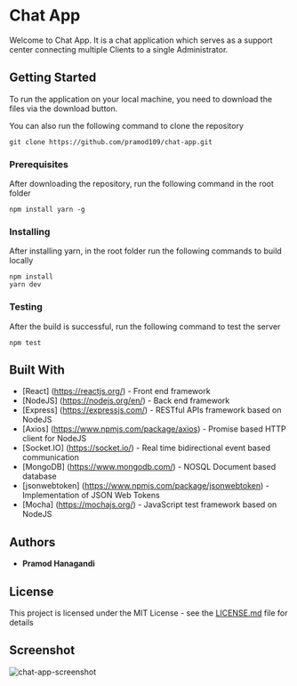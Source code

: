 # Chat App

Welcome to Chat App. It is a chat application which serves as a support center connecting multiple Clients to a single Administrator.

## Getting Started

To run the application on your local machine, you need to download the files via the download button.

You can also run the following command to clone the repository

```
git clone https://github.com/pramod109/chat-app.git
```

### Prerequisites

After downloading the repository, run the following command in the root folder

```
npm install yarn -g
```

### Installing

After installing yarn, in the root folder run the following commands to build locally

```
npm install
yarn dev
```

### Testing

After the build is successful, run the following command to test the server

```
npm test
```

## Built With

* [React] (https://reactjs.org/) - Front end framework
* [NodeJS] (https://nodejs.org/en/) - Back end framework
* [Express] (https://expressjs.com/) - RESTful APIs framework based on NodeJS
* [Axios] (https://www.npmjs.com/package/axios) - Promise based HTTP client for NodeJS
* [Socket.IO] (https://socket.io/) - Real time bidirectional event based communication
* [MongoDB] (https://www.mongodb.com/) - NOSQL Document based database
* [jsonwebtoken] (https://www.npmjs.com/package/jsonwebtoken) - Implementation of JSON Web Tokens
* [Mocha] (https://mochajs.org/) - JavaScript test framework based on NodeJS

## Authors

* **Pramod Hanagandi** 

## License

This project is licensed under the MIT License - see the [LICENSE.md](LICENSE.md) file for details

## Screenshot

![chat-app-screenshot](https://user-images.githubusercontent.com/25020379/42120592-717f65b0-7be3-11e8-97da-8153573d98b5.png)

